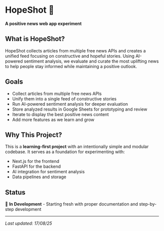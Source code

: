 # HopeShot 🌟

**A positive news web app experiment**

## What is HopeShot?

HopeShot collects articles from multiple free news APIs and creates a unified feed focusing on constructive and hopeful stories. Using AI-powered sentiment analysis, we evaluate and curate the most uplifting news to help people stay informed while maintaining a positive outlook.

## Goals

* Collect articles from multiple free news APIs
* Unify them into a single feed of constructive stories  
* Run AI-powered sentiment analysis for deeper evaluation
* Store analyzed results in Google Sheets for prototyping and review
* Iterate to display the best positive news content
* Add more features as we learn and grow

## Why This Project?

This is a **learning-first project** with an intentionally simple and modular codebase. It serves as a foundation for experimenting with:
- Next.js for the frontend
- FastAPI for the backend  
- AI integration for sentiment analysis
- Data pipelines and storage

## Status

🚧 **In Development** - Starting fresh with proper documentation and step-by-step development

---
*Last updated: 17/08/25*